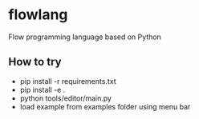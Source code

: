 # flowlang
Flow programming language based on Python

## How to try
* pip install -r requirements.txt
* pip install -e .
* python tools/editor/main.py
* load example from examples folder using menu bar

